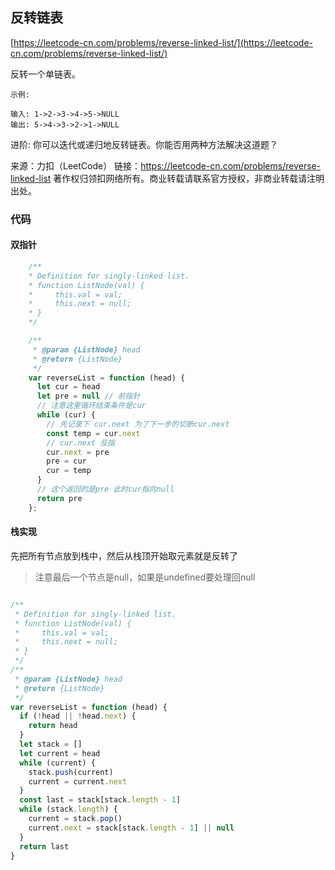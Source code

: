 ## 反转链表 

[https://leetcode-cn.com/problems/reverse-linked-list/](https://leetcode-cn.com/problems/reverse-linked-list/)


反转一个单链表。

```
示例:

输入: 1->2->3->4->5->NULL
输出: 5->4->3->2->1->NULL
```

进阶:
你可以迭代或递归地反转链表。你能否用两种方法解决这道题？

来源：力扣（LeetCode）
链接：https://leetcode-cn.com/problems/reverse-linked-list
著作权归领扣网络所有。商业转载请联系官方授权，非商业转载请注明出处。

### 代码

#### 双指针

```javascript
    /**
    * Definition for singly-linked list.
    * function ListNode(val) {
    *     this.val = val;
    *     this.next = null;
    * }
    */

    /**
     * @param {ListNode} head
     * @return {ListNode}
     */
    var reverseList = function (head) {
      let cur = head
      let pre = null // 前指针
      // 注意这里循环结束条件是cur
      while (cur) {
        // 先记录下 cur.next 为了下一步的切断cur.next
        const temp = cur.next
        // cur.next 反指
        cur.next = pre 
        pre = cur 
        cur = temp 
      }
      // 这个返回的是pre 此时cur指向null  
      return pre
    };

```

#### 栈实现

先把所有节点放到栈中，然后从栈顶开始取元素就是反转了

> 注意最后一个节点是null，如果是undefined要处理回null

```js

/**
 * Definition for singly-linked list.
 * function ListNode(val) {
 *     this.val = val;
 *     this.next = null;
 * }
 */
/**
 * @param {ListNode} head
 * @return {ListNode}
 */
var reverseList = function (head) {
  if (!head || !head.next) {
    return head
  }
  let stack = []
  let current = head
  while (current) {
    stack.push(current)
    current = current.next
  }
  const last = stack[stack.length - 1]
  while (stack.length) {
    current = stack.pop()
    current.next = stack[stack.length - 1] || null 
  }
  return last
}
```

